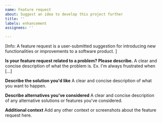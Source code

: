 ```yaml
---
name: Feature request
about: Suggest an idea to develop this project further
title: ''
labels: enhancement
assignees: ''

---
```


[Info: A feature request is a user-submitted suggestion for introducing new functionalities or improvements to a software product. ]

**Is your feature request related to a problem? Please describe.**
A clear and concise description of what the problem is. Ex. I'm always frustrated when [...]

**Describe the solution you'd like**
A clear and concise description of what you want to happen.

**Describe alternatives you've considered**
A clear and concise description of any alternative solutions or features you've considered.

**Additional context**
Add any other context or screenshots about the feature request here.
